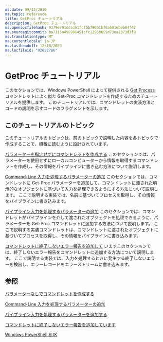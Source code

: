 ```yaml
---
ms.date: 09/13/2016
ms.topic: reference
title: GetProc チュートリアル
description: GetProc チュートリアル
ms.openlocfilehash: 9379e791dd5361fcf5b79061bf0a601ebeb84f42
ms.sourcegitcommit: ba7315a496986451cfc1296b659d73ea2373d3f0
ms.translationtype: MT
ms.contentlocale: ja-JP
ms.lasthandoff: 12/10/2020
ms.locfileid: "92652786"
---
```

# <a name="getproc-tutorial"></a>GetProc チュートリアル

このセクションでは、Windows PowerShell によって提供される [Get Process](/powershell/module/Microsoft.PowerShell.Management/Get-Process) コマンドレットによく似た Get-Proc コマンドレットを作成するためのチュートリアルを提供します。 このチュートリアルでは、コマンドレットの実装方法とコードの説明を示すコードのフラグメントを示します。

## <a name="topics-in-this-tutorial"></a>このチュートリアルのトピック

このチュートリアルのトピックは、前のトピックで説明した内容を各トピックで作成することで、順番に読むように設計されています。

[パラメーターを指定せずにコマンドレットを作成する](./creating-a-cmdlet-without-parameters.md) このセクションでは、パラメーターを使用せずにローカルコンピューターから情報を取得するコマンドレットを作成し、その情報をパイプラインに書き込む方法について説明します。

[Command-Line 入力を処理するパラメーターの追加](./adding-parameters-that-process-command-line-input.md) このセクションでは、コマンドレットに Get-Proc パラメーターを追加して、コマンドレットに渡された明示的なオブジェクトに基づいて入力を処理できるようにする方法について説明します。 ここで説明する実装では、名前に基づいてプロセスを取得し、その情報をパイプラインに書き込みます。

[パイプライン入力を処理するパラメーターの追加](./adding-parameters-that-process-pipeline-input.md) このセクションでは、コマンドレットがパイプラインを介して渡されたオブジェクトを処理できるように、パラメーターを Get-Proc コマンドレットに追加する方法について説明します。 ここで説明する実装コマンドレットは、コマンドレットに渡されたオブジェクトに基づいてプロセスを取得し、その情報をパイプラインに書き込みます。

[コマンドレットに終了しないエラー報告を追加して](./adding-non-terminating-error-reporting-to-your-cmdlet.md) いますこのセクションでは、終了しないエラー報告をコマンドレットに追加する方法について説明します。 ここで説明する実装では、入力を処理するときに発生する終了しないエラーを検出し、エラーレコードをエラーストリームに書き込みます。

## <a name="see-also"></a>参照

[パラメーターなしでコマンドレットを作成する](./creating-a-cmdlet-without-parameters.md)

[Command-Line 入力を処理するパラメーターの追加](./adding-parameters-that-process-command-line-input.md)

[パイプライン入力を処理するパラメーターを追加する](./adding-parameters-that-process-pipeline-input.md)

[コマンドレットに終了しないエラー報告を追加しています](./adding-non-terminating-error-reporting-to-your-cmdlet.md)

[Windows PowerShell SDK](../windows-powershell-reference.md)
